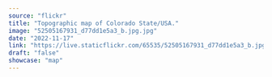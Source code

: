 ```yaml
---
source: "flickr"
title: "Topographic map of Colorado State/USA."
image: "52505167931_d77dd1e5a3_b.jpg.jpg"
date: "2022-11-17"
link: "https://live.staticflickr.com/65535/52505167931_d77dd1e5a3_b.jpg"
draft: "false"
showcase: "map"
---
```


